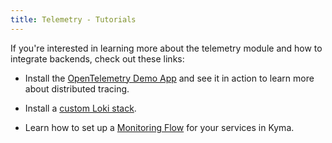 ```yaml
---
title: Telemetry - Tutorials
---
```


If you're interested in learning more about the telemetry module and how to integrate backends, check out these links:

- Install the [OpenTelemetry Demo App](https://github.com/kyma-project/examples/tree/main/loki) and see it in action to learn more about distributed tracing.

- Install a [custom Loki stack](https://github.com/kyma-project/examples/tree/main/loki).

- Learn how to set up a [Monitoring Flow](../../../03-tutorials/00-observability) for your services in Kyma. 

